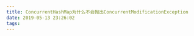 ```yaml
---
title: ConcurrentHashMap为什么不会抛出ConcurrentModificationException
date: 2019-05-13 23:26:02
tags:
---
```

